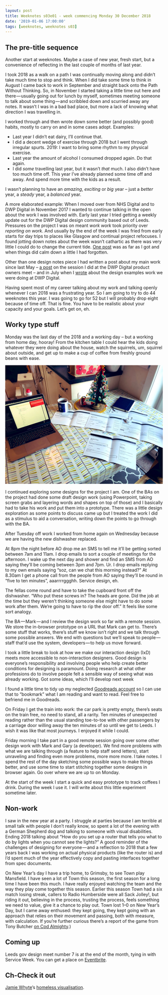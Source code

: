 ```yaml
---
layout: post
title: Weeknotes s03e01 - week commencing Monday 30 December 2018
date: '2019-01-06 17:00:00'
tags: [weeknotes, weeknotes s03]
---
```

## The pre-title sequence

Another start at weeknotes. Maybe a case of new year, fresh start, but a convenience of reflecting in the last couple of months of last year.

I took 2018 as a walk on a path I was continually moving along and didn’t take much time to stop and think. When I did take some time to think in August I came back to work in September and straight back onto the Path Without Thinking. So, in November I started taking a little time out here and there — usually going out for lunch by myself, sometimes meeting someone to talk about some thing — and scribbled down and scurried away any notes. It wasn’t I was in a bad bad place, but more a lack of knowing what direction I was travelling in.

I worked through and then wrote down some better (and possibly good) habits, mostly to carry on and in some cases adopt. Examples:

* Last year I didn’t eat dairy, I’ll continue that.
* I did a decent wedge of exercise through 2018 but I went through irregular spurts. 2019: I want to bring some rhythm to my physical exercise.
* Last year the amount of alcohol I consumed dropped again. Do that again.
* I did _some_ travelling last year, but it wasn’t _that_ much. I also didn’t have too much time off. This year I’ve already planned some time off and away. And spend more time with the kids as a result.

I wasn’t planning to have an _amazing_, _exciting_ or _big_ year – just a _better_ year, a _steady_ year, a _balanced_ year.

A more elaborated example: When I moved over from NHS Digital and to DWP Digital in November 2017 I wanted to continue talking in the open about the work I was involved with. Early last year I tried getting a weekly update out for the DWP Digital design community based out of Leeds. Pressures on the project I was on meant _work work_ took priority over _reporting on work_. And usually by the end of the week I was fried from early starts for day trips to places like Glasgow and continual project refocuses. I found jotting down notes about the week wasn’t cathartic as there was very little I could do to change the current tide. [One post](/dwp-digital-leeds-design-notes-1/) was as far as I got and when things did calm down a little I had forgotten.

Other than one design notes piece I had written a post about my main work since last May – [a post](/dwp-product-owners-meet/) on the session I did at the DWP Digital product owners meet – and in July when I [wrote](/leeds-cross-gov-dwp-digital-design-examples/) about the design examples work we were doing at DWP Digital.

Having spent most of my career talking about my work and talking openly whenever I can 2018 was a frustrating year. So I am going to try to do 44 weeknotes this year. I was going to go for 52 but I will probably drop eight because of time off. That is fine. You have to be realistic about your capacity and your goals. Let’s get on, eh.

## Worky type stuff

Monday was the last day of the 2018 and a working day – but a working from home day, hooray! From the kitchen table I could hear the kids doing whatever they were doing about the house, watch the squirrels, um, squirrel about outside, and get up to make a cup of coffee from freshly ground beans with ease.

![The table in my kitchen with prints outs of some design work scattered on it](/assets/06-01-2019-1.jpg)

I continued exploring some designs for the project I am. One of the BAs on the project had done some draft design work (using Powerpoint, taking screen grabs and layering words and shapes on top of those) and I basically had to take his work and put them into a prototype. There was a little design exploration as some points to discuss came up but I treated the work I did as a stimulus to aid a conversation, writing down the points to go through with the BA.

After Tuesday off work I worked from home again on Wednesday because we are having the new dishwasher replaced.

At 8pm the night before AO drop me an SMS to tell me it’ll be getting sorted between 7am and 11am. I drop emails to sort a couple of meetings for the afternoon. I wake up the next day and shower and find an SMS from AO saying they’ll be coming between 3pm and 7pm. Ur. I drop emails replying to my own emails saying “soz, can we chat this morning instead?” At 8.30am I get a phone call from the people from AO saying they’ll be round in “five to ten minutes”, aaarrrrggghh. Service design, eh.

The fellas come round and have to take the cupboard front off the dishwasher. “Who put these screws in? The heads are gone. Did the job at the time but they weren’t thinking someone else might have to do some work after them. We’re going to have to rip the door off.” It feels like some sort analogy.

The BA — Mark — and I review the design work so far with a remote session. We store the in-browser prototype on a URL that Mark can get to. There’s some stuff that works, there’s stuff we know isn’t right and we talk through some possible answers. We end with questions but we’ll speak to people — staff that’d use the system, developers — to help us move forward.

I took a little break to look at how we make our interaction design (IxD) meets more accessible to non-interaction designers. Good design is everyone’s responsibility and involving people who help create better conditions for designing is paramount. Doing research at what other professions do to involve people felt a sensible way of seeing what was already working. Got some ideas, which I’ll develop next week

 I found a little time to tidy up my neglected [Goodreads account](https://www.goodreads.com/user/show/4156043-si-wilson) so I can use that to “bookmark” what I am reading and want to read. Feel free to befriend me in Goodreads.

On Friday I get the train into work: the car park is pretty empty, there’s seats on the train free, no need to stand, all a rarity. Ten minutes of unexpected reading rather than the usual standing toe-to-toe with other passengers by a carriage door willing away the ten minutes of so until we get to Leeds. I wish it was like that most journeys. I enjoyed it while I could.

Friday morning I take part in a good remote session going over some other design work with Mark and Gary (a developer). We find more problems with what we are talking through (a feature to help staff send letters), start unraveling and finding even more problems, more more more. I take notes. I spend the rest of the day sketching some possible ways to make things better, and use some time to start stitching together some designs in browser again. Go over where we are up to on Monday.

At the start of the week I start a quick and easy prototype to track coffees I drink. During the week I use it. I will write about this little experiment sometime later.

## Non-work

I saw in the new year at a party. I struggle at parties because I am terrible at small talk with people I don’t really know, so spent a lot of the evening with a German Shepherd dog and talking to someone with visual disabilities. Ending 2018 talking about “How do you set up a router that tells you what to do by lights when you cannot see the lights?” A good reminder of the challenges of designing for everyone — and a reflection to 2018 that a few years back I was working on actual physical products (like the router is) and I’d spent much of the year effectively copy and pasting interfaces together from spec documents.

On New Year’s day I have a trip home, to Grimsby, to see Town play Mansfield. I have seen a lot of Town this season, the first season for a long time I have been this much. I have really enjoyed watching the team and the way they play come together this season. Earlier this season Town had a six match losing streak, callers to Radio Humberside were all Sack Jolley!, but riding it out, believing in the process, trusting the process, feels something we need to value, give it a chance to play out. Town lost 1–0 on New Year’s Day, but I came away enthused: they kept going, they kept going with an approach that relies on their movement and passing, both with measure, with calculation. If you’re further curious there’s a report of the game from Tony Butcher [on Cod Almighty](http://www.codalmighty.com/site/ca.php?article=6976).)

## Coming up

Leeds gov design meet number 7 is at the end of the month, tying in with Service Week. You can get a place on [Eventbrite](https://www.eventbrite.co.uk/e/leeds-gov-design-meet-7-tickets-53803669223).

## Ch-Check it out

[Jamie Whyte](https://twitter.com/northernjamie)’s [homeless visualisation](https://twitter.com/northernjamie/status/1076817603597881345?s=21).
